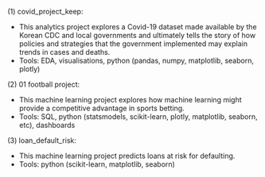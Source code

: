 (1) covid_project_keep: 
* This analytics project explores a Covid-19 dataset made available by the Korean CDC and local governments and ultimately tells the story of how policies and strategies that the government implemented may explain trends in cases and deaths.
* Tools: EDA, visualisations, python (pandas, numpy, matplotlib, seaborn, plotly)

(2) 01 football project:
* This machine learning project explores how machine learning might provide a competitive advantage in sports betting.
* Tools: SQL, python (statsmodels, scikit-learn, plotly, matplotlib, seaborn, etc), dashboards

(3) loan_default_risk:
* This machine learning project predicts loans at risk for defaulting.
* Tools: python (scikit-learn, matplotlib, seaborn)
 
